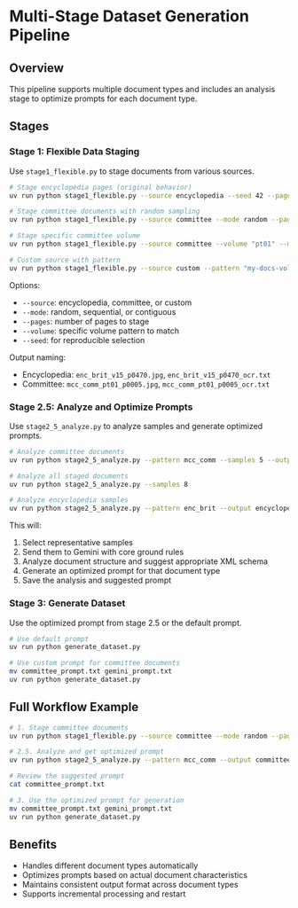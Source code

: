 # Multi-Stage Dataset Generation Pipeline

## Overview
This pipeline supports multiple document types and includes an analysis stage to optimize prompts for each document type.

## Stages

### Stage 1: Flexible Data Staging
Use `stage1_flexible.py` to stage documents from various sources.

```bash
# Stage encyclopedia pages (original behavior)
uv run python stage1_flexible.py --source encyclopedia --seed 42 --pages 30

# Stage committee documents with random sampling
uv run python stage1_flexible.py --source committee --mode random --pages 30

# Stage specific committee volume
uv run python stage1_flexible.py --source committee --volume "pt01" --mode sequential --pages 20

# Custom source with pattern
uv run python stage1_flexible.py --source custom --pattern "my-docs-vol-\d+" --seed 42
```

Options:
- `--source`: encyclopedia, committee, or custom
- `--mode`: random, sequential, or contiguous
- `--pages`: number of pages to stage
- `--volume`: specific volume pattern to match
- `--seed`: for reproducible selection

Output naming:
- Encyclopedia: `enc_brit_v15_p0470.jpg`, `enc_brit_v15_p0470_ocr.txt`
- Committee: `mcc_comm_pt01_p0005.jpg`, `mcc_comm_pt01_p0005_ocr.txt`

### Stage 2.5: Analyze and Optimize Prompts
Use `stage2_5_analyze.py` to analyze samples and generate optimized prompts.

```bash
# Analyze committee documents
uv run python stage2_5_analyze.py --pattern mcc_comm --samples 5 --output committee_prompt.txt

# Analyze all staged documents
uv run python stage2_5_analyze.py --samples 8

# Analyze encyclopedia samples
uv run python stage2_5_analyze.py --pattern enc_brit --output encyclopedia_prompt_v2.txt
```

This will:
1. Select representative samples
2. Send them to Gemini with core ground rules
3. Analyze document structure and suggest appropriate XML schema
4. Generate an optimized prompt for that document type
5. Save the analysis and suggested prompt

### Stage 3: Generate Dataset
Use the optimized prompt from stage 2.5 or the default prompt.

```bash
# Use default prompt
uv run python generate_dataset.py

# Use custom prompt for committee documents
mv committee_prompt.txt gemini_prompt.txt
uv run python generate_dataset.py
```

## Full Workflow Example

```bash
# 1. Stage committee documents
uv run python stage1_flexible.py --source committee --mode random --pages 30

# 2.5. Analyze and get optimized prompt
uv run python stage2_5_analyze.py --pattern mcc_comm --output committee_prompt.txt

# Review the suggested prompt
cat committee_prompt.txt

# 3. Use the optimized prompt for generation
mv committee_prompt.txt gemini_prompt.txt
uv run python generate_dataset.py
```

## Benefits
- Handles different document types automatically
- Optimizes prompts based on actual document characteristics
- Maintains consistent output format across document types
- Supports incremental processing and restart